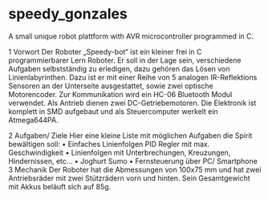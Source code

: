 # speedy_gonzales
A small unique robot plattform with AVR microcontroller programmed in C.

1	Vorwort
Der Roboter „Speedy-bot“ ist ein kleiner frei in C programmierbarer Lern Roboter. Er soll in der Lage sein, verschiedene Aufgaben selbstständig zu erledigen, dazu gehören das Lösen von Linienlabyrinthen. Dazu ist er mit einer Reihe von 5 analogen IR-Reflektions Sensoren an der Unterseite ausgestattet, sowie zwei optische Motorencoder. Zur Kommunikation wird ein HC-06 Bluetooth Modul verwendet. Als Antrieb dienen zwei DC-Getriebemotoren.
Die Elektronik ist komplett in SMD aufgebaut und als Steuercomputer werkelt ein Atmega644PA. 

2	Aufgaben/ Ziele
Hier eine kleine  Liste mit möglichen Aufgaben die Spirit bewältigen soll:
•	Einfaches Linienfolgen PID Regler mit max. Geschwindigkeit
•	Linienfolgen mit Unterbrechungen, Kreuzungen, Hindernissen, etc…
•	Joghurt Sumo
•	Fernsteuerung über PC/ Smartphone
3	Mechanik
Der Roboter hat die Abmessungen von 100x75 mm und hat zwei Antriebsräder mit zwei Stützrädern vorn und hinten. Sein Gesamtgewicht mit Akkus beläuft sich auf 85g.
